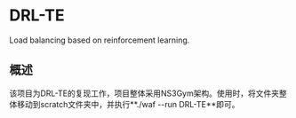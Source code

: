 # DRL-TE
Load balancing based on reinforcement learning.
## 概述
该项目为DRL-TE的复现工作，项目整体采用NS3Gym架构。使用时，将文件夹整体移动到scratch文件夹中，并执行**./waf --run DRL-TE**即可。
